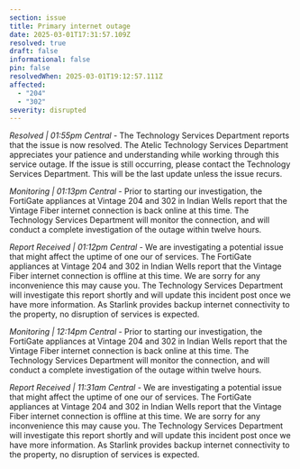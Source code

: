 ```yaml
---
section: issue
title: Primary internet outage
date: 2025-03-01T17:31:57.109Z
resolved: true
draft: false
informational: false
pin: false
resolvedWhen: 2025-03-01T19:12:57.111Z
affected:
  - "204"
  - "302"
severity: disrupted
---
```

*Resolved | 01:55pm Central* - The Technology Services Department reports that the issue is now resolved. The Atelic Technology Services Department appreciates your patience and understanding while working through this service outage. If the issue is still occurring, please contact the Technology Services Department. This will be the last update unless the issue recurs. 

*Monitoring | 01:13pm Central* - Prior to starting our investigation, the FortiGate appliances at Vintage 204 and 302 in Indian Wells report that the Vintage Fiber internet connection is back online at this time. The Technology Services Department will monitor the connection, and will conduct a complete investigation of the outage within twelve hours.

*Report Received | 01:12pm Central* - We are investigating a potential issue that might affect the uptime of one our of services. The FortiGate appliances at Vintage 204 and 302 in Indian Wells report that the Vintage Fiber internet connection is offline at this time. We are sorry for any inconvenience this may cause you. The Technology Services Department will investigate this report shortly and will update this incident post once we have more information. As Starlink provides backup internet connectivity to the property, no disruption of services is expected.

*Monitoring | 12:14pm Central* - Prior to starting our investigation, the FortiGate appliances at Vintage 204 and 302 in Indian Wells report that the Vintage Fiber internet connection is back online at this time. The Technology Services Department will monitor the connection, and will conduct a complete investigation of the outage within twelve hours.

*Report Received | 11:31am Central* - We are investigating a potential issue that might affect the uptime of one our of services. The FortiGate appliances at Vintage 204 and 302 in Indian Wells report that the Vintage Fiber internet connection is offline at this time. We are sorry for any inconvenience this may cause you. The Technology Services Department will investigate this report shortly and will update this incident post once we have more information. As Starlink provides backup internet connectivity to the property, no disruption of services is expected.